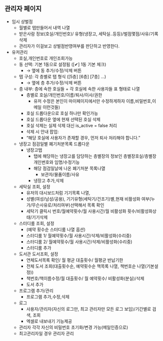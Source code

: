 ## 관리자 페이지 
- 임시 상벌점  
	- 월별로 탭만들어서 내역 나열  
	- 받은사람 정보(호실/개인번호)/ 유형(냉장고, 세탁실..등등)/벌점몇점/사유/기록삭제  
	- 관리자가 이걸보고 상벌점반영여부를 판단하고 반영한다.  
- 유저관리  
	- 호실,개인번호로 개인조회가능  
	- 동 선택: 기본 1동으로 설정됨 ([✔] 1동 기본 체크)  
		- → 옆에 동 추가/수정/삭제 버튼  
	- 탭 구성: 각 층별로 탭 형식 ([5층] [6층] [7층] ...)  
		- → 옆에 층 추가/수정/삭제 버튼  
	- 층 내부: 층에 속한 호실들 + 각 호실에 속한 사용자들 표 형태로 나열  
		- 층별로 호실/개인번호/이름/퇴사/이사/권한
			- 유저 수정은 본인이 마이페이지에서만 수정하게하자 이름,비밀번호,이메일 이런것들) 
		- 호실 드롭다운으로 호실 하나만 확인가능  
		- 호실 드롭다운 옆에 현재 선택된 호실 삭제  
		- 호실 삭제는 실제 삭제 대신 is_active = false 처리  
		- 삭제 시 안내 팝업:  
		- “해당 호실에 사용자가 존재할 경우, 먼저 퇴사 처리해야 합니다.”  
	- 냉장고 점검일별 폐기처분목록 드롭다운  
		- 냉장고탭  
			- 탭에 해당하는 냉장고를 담당하는 층별장의 정보인 층별장호실/층별장개인번호와  임명/수정기능
			- 해당 점검일날에 나온 폐기처분 목록나열  
				- 보관자/물품이름/사유  
			- 냉장고 추가,삭제  
	- 세탁실 조회, 설정  
		- 유저의 대시보드처럼 기기목록 나열,
		- 성별(여성/남성/공용), 기기유형(세탁기/건조기)별,현재 비활성화 여부(누가/무슨사유로/처리여부)선택해서 목록 확인  
		- 세탁기 클릭시 번호/월예약횟수/월 사용시간/월 비활성화 횟수/비활성화상태/기기삭제  
	- 스터디룸 조회, 설정  
		- (예약 횟수순 스터디룸 나열 옵션)  
		- 스터디룸 1/ 월예약횟수/월 사용시간/삭제/비활성화(수리중)  
		- 스터디룸 2/ 월예약횟수/월 사용시간/삭제/비활성화(수리중)  
		- 스터디룸 추가  
	- 도서관 도서조회, 설정  
		- 연체도서목록 확인/ 월 평균 대출횟수/ 월평균 반납기한  
		- 전체 도서 조회(대출횟수순, 예약횟수순 책목록 나열, 책번호순 나열(기본설정))  
		- 책번호/책이름수정/월 대출횟수/ 월 예약횟수/ 비활성화(분실)/삭제  
		- 도서 추가  
	- 프로그램 추가/관리  
		- 프로그램 추가,수정,삭제  
	- 로그  
		- 사용자/관리자(자신의 로그만, 최고 관리자만 모든 로그 보임)/기간별로 검색, 조회  
		- 엑셀로 내보내기 기능제공  
	- 관리자 각각 자신의 비밀번호 초기화/변경 가능(메일인증으로)
	- 최고관리자일 경우 관리자 관리